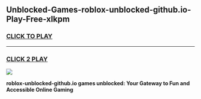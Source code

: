 
## Unblocked-Games-roblox-unblocked-github.io-Play-Free-xlkpm
<h3>
<a href="https://premium76.site?title=roblox-unblocked-github.io&ref=18A1">CLICK TO PLAY</a></h3>
<hr>

<h3>
<a href="https://premium76.site?title=roblox-unblocked-github.io&ref=18A1">CLICK 2 PLAY</a>
  
</h3>

<a href="https://premium76.site?title=roblox-unblocked-github.io&ref=18A1"><img src="https://clearcache.store/games.png"></a>


**roblox-unblocked-github.io games unblocked: Your Gateway to Fun and Accessible Online Gaming**

